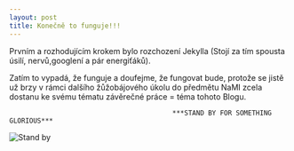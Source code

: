 ```yaml
---
layout: post
title: Konečně to funguje!!! 
---
```



Prvním a rozhodujícím krokem bylo rozchození Jekylla (Stojí za tím spousta úsilí, nervů,googlení a pár energiťáků). 

Zatím to vypadá, že funguje a doufejme, že fungovat bude, protože se jistě už brzy v rámci dalšího žůžobájového úkolu do předmětu NaMI zcela dostanu ke svému tématu závěrečné práce = téma tohoto Blogu.

                                             ***STAND BY FOR SOMETHING GLORIOUS***

![Stand by](http://www.livemaguk.com/wp-content/uploads/2014/10/Wait-Meme-Cool-HD.jpg)

